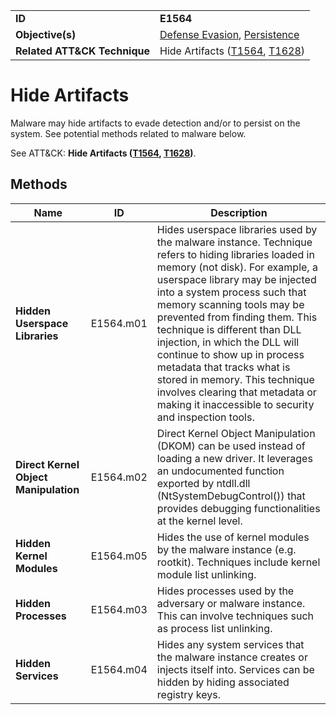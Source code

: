 |||
|---|---|
|**ID**|**E1564**|
|**Objective(s)**|[Defense Evasion](../defense-evasion), [Persistence](../persistence)|
|**Related ATT&CK Technique**|Hide Artifacts ([T1564](https://attack.mitre.org/techniques/T1564/), [T1628](https://attack.mitre.org/techniques/T1628/))|


Hide Artifacts
==============
Malware may hide artifacts to evade detection and/or to persist on the system. See potential methods related to malware below. 

See ATT&CK: **Hide Artifacts ([T1564](https://attack.mitre.org/techniques/T1564/), [T1628](https://attack.mitre.org/techniques/T1628/))**.

Methods
-------
|Name|ID|Description|
|---|---|---|
|**Hidden Userspace Libraries**|E1564.m01|Hides userspace libraries used by the malware instance. Technique refers to hiding libraries loaded in memory (not disk). For example, a userspace library may be injected into a system process such that memory scanning tools may be prevented from finding them. This technique is different than DLL injection, in which the DLL will continue to show up in process metadata that tracks what is stored in memory. This technique involves clearing that metadata or making it inaccessible to security and inspection tools.|
|**Direct Kernel Object Manipulation**|E1564.m02|Direct Kernel Object Manipulation (DKOM) can be used instead of loading a new driver. It leverages an undocumented function exported by ntdll.dll (NtSystemDebugControl()) that provides debugging functionalities at the kernel level.|
|**Hidden Kernel Modules**|E1564.m05|Hides the use of kernel modules by the malware instance (e.g. rootkit). Techniques include kernel module list unlinking.|
|**Hidden Processes**|E1564.m03|Hides processes used by the adversary or malware instance. This can involve techniques such as process list unlinking.|
|**Hidden Services**|E1564.m04|Hides any system services that the malware instance creates or injects itself into. Services can be hidden by hiding associated registry keys.|

